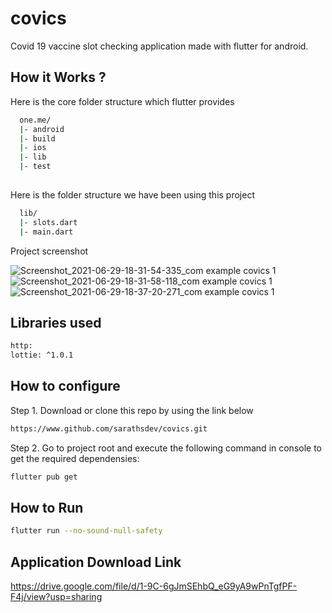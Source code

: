 # covics

Covid 19 vaccine slot  checking application made with flutter for android.

## How it Works ?


Here is the core folder structure  which flutter provides

```bash
  one.me/
  |- android
  |- build
  |- ios
  |- lib
  |- test
  
```
Here is the folder structure we have been using this project

```bash
  lib/
  |- slots.dart
  |- main.dart
```


Project screenshot

![Screenshot_2021-06-29-18-31-54-335_com example covics 1](https://user-images.githubusercontent.com/68682390/123802936-7113fb00-d909-11eb-94f8-d15d22e5f52f.jpg)
![Screenshot_2021-06-29-18-31-58-118_com example covics 1](https://user-images.githubusercontent.com/68682390/123803005-81c47100-d909-11eb-89c4-6b39874a1b5a.jpg)
![Screenshot_2021-06-29-18-37-20-271_com example covics 1](https://user-images.githubusercontent.com/68682390/123803083-986ac800-d909-11eb-86e6-6205ef275c4e.jpg)


## Libraries used
```bash
http:
lottie: ^1.0.1

```
## How to configure

Step 1. Download or clone this repo by using the link below
```bash
https://www.github.com/sarathsdev/covics.git
```
Step 2. Go to project root and execute the following command in console to get the required dependensies:
```bash
flutter pub get
```

## How to Run
```bash
flutter run --no-sound-null-safety
```
## Application Download Link
https://drive.google.com/file/d/1-9C-6gJmSEhbQ_eG9yA9wPnTgfPF-F4j/view?usp=sharing
